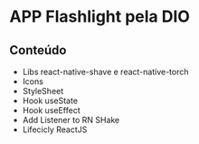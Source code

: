 # APP Flashlight pela DIO

## Conteúdo
- Libs react-native-shave e react-native-torch
- Icons
- StyleSheet
- Hook useState
- Hook useEffect
- Add Listener to RN SHake
- Lifecicly ReactJS
